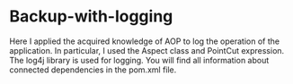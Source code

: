 # Backup-with-logging  
Here I applied the acquired knowledge of AOP to log the operation of the application. In particular, I used the Aspect class and PointCut expression. The log4j library is used for logging. You will find all information about connected dependencies in the pom.xml file. 

